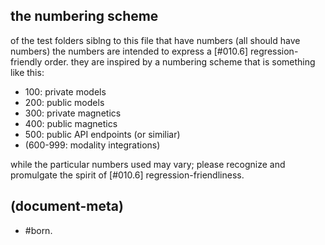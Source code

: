 ## the numbering scheme

of the test folders siblng to this file that have numbers (all should have
numbers) the numbers are intended to express a [#010.6] regression-friendly
order. they are inspired by a numbering scheme that is something like this:

  - 100: private models
  - 200: public models
  - 300: private magnetics
  - 400: public magnetics
  - 500: public API endpoints (or similiar)
  - (600-999: modality integrations)

while the particular numbers used may vary; please recognize and
promulgate the spirit of [#010.6] regression-friendliness.




## (document-meta)

  - #born.
